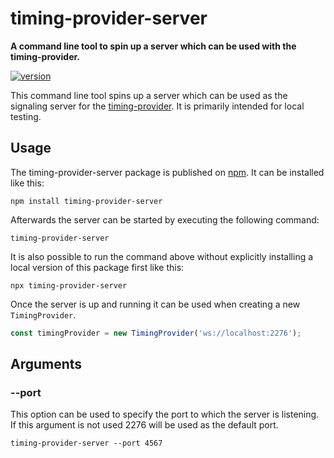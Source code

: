 # timing-provider-server

**A command line tool to spin up a server which can be used with the timing-provider.**

[![version](https://img.shields.io/npm/v/timing-provider-server.svg?style=flat-square)](https://www.npmjs.com/package/timing-provider-server)

This command line tool spins up a server which can be used as the signaling server for the [timing-provider](https://github.com/chrisguttandin/timing-provider). It is primarily intended for local testing.

## Usage

The timing-provider-server package is published on [npm](https://www.npmjs.com/package/timing-provider-server). It can be installed like this:

```shell
npm install timing-provider-server
```

Afterwards the server can be started by executing the following command:

```shell
timing-provider-server
```

It is also possible to run the command above without explicitly installing a local version of this package first like this:

```shell
npx timing-provider-server
```

Once the server is up and running it can be used when creating a new `TimingProvider`.

```js
const timingProvider = new TimingProvider('ws://localhost:2276');
```

## Arguments

### --port

This option can be used to specify the port to which the server is listening. If this argument is not used 2276 will be used as the default port.

```shell
timing-provider-server --port 4567
```
